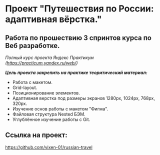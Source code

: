# Проект "Путешествия по России: адаптивная вёрстка."
##  Работа по прошествию 3 спринтов курса по Веб разработке.

 _Полный курс проекта Яндекс Практикум (https://practicum.yandex.ru/web/)_

***Цель проекта закрепить на практике теоритический материал:***

- Работа с макетом.
- Grid-layout.
- Позиционирование элементов.
- Адаптивная верстка под размеры экранов 1280px, 1024px, 768px, 320px.
- Изучение основ работы с макетом "Фигма".
- Файловая структура Nested БЭМ.
- Углублённое изучение работы с Git.


## Ссылка на проект:
https://github.com/vixen-01/russian-travel